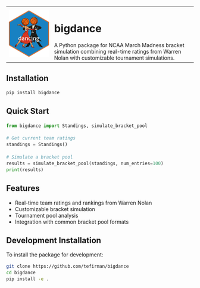 <table>
<tr>
  <td><img src="assets/DancingHex.png" width="400" alt="bigdance logo"></td>
  <td>
    <h1>bigdance</h1>
    A Python package for NCAA March Madness bracket simulation combining real-time ratings from Warren Nolan with customizable tournament simulations.
  </td>
</tr>
</table>

## Installation

```bash
pip install bigdance
```

## Quick Start

```python
from bigdance import Standings, simulate_bracket_pool

# Get current team ratings
standings = Standings()

# Simulate a bracket pool
results = simulate_bracket_pool(standings, num_entries=100)
print(results)
```

## Features

- Real-time team ratings and rankings from Warren Nolan
- Customizable bracket simulation
- Tournament pool analysis
- Integration with common bracket pool formats

## Development Installation

To install the package for development:

```bash
git clone https://github.com/tefirman/bigdance
cd bigdance
pip install -e .
```
